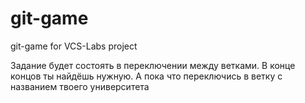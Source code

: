 # git-game
git-game for VCS-Labs project

Задание будет состоять в переключении между ветками. В конце концов ты найдёшь нужную. 
А пока что переключись в ветку с названием твоего университета